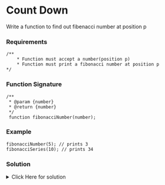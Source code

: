 # Count Down

Write a function to find out fibenacci number at position p

### Requirements

```
/**
    * Function must accept a number(position p)
    * Function must print a fibonacci number at position p
*/
```

### Function Signature

```
/**
 * @param {number}
 * @return {number}
 */
 function fibonacciNumber(number);
```

### Example

```
fibonacciNumber(5); // prints 3
fibonacciSeries(10); // prints 34
```

### Solution

<details>
<summary>Click Here for solution </summary>

```
function fibonacciNumber(num) {
    if(num === 0){
        return 0;
    }
    else if(num === 1){
        return 1;
    }
    else if(num === 2){
        return 1;
    }
    else {
        const res = fibonacciNumber(num - 2) + fibonacciNumber(num - 1);
        return res;
    }

}
```

</details>

